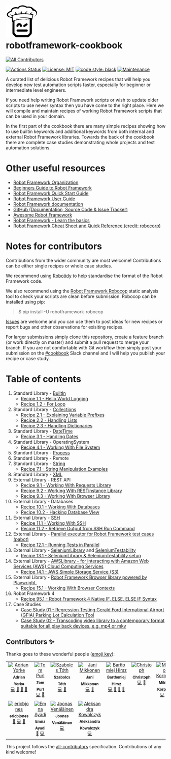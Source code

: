 # <img src="/img/logo_b+w_transparent.png" width="100"/><br>robotframework-cookbook

<!-- ALL-CONTRIBUTORS-BADGE:START - Do not remove or modify this section -->
[![All Contributors](https://img.shields.io/badge/all_contributors-11-orange.svg?style=flat-square)](#contributors-)
<!-- ALL-CONTRIBUTORS-BADGE:END -->
[![Actions Status](https://github.com/adrianyorke/robotframework-cookbook/workflows/Continuous%20integration/badge.svg)](https://github.com/adrianyorke/robotframework-cookbook/actions)
[![License: MIT](https://img.shields.io/badge/License-MIT-yellow.svg)](https://opensource.org/licenses/MIT)
[![code style: black](https://img.shields.io/badge/code%20style-black-000000.svg)](https://github.com/psf/black)
[![Maintenance](https://img.shields.io/badge/Maintained%3F-yes-green.svg)](https://github.com/adrianyorke)


A curated list of delicious Robot Framework recipes that will help you develop new test automation scripts faster, especially for beginner or intermediate level engineers.

If you need help writing Robot Framework scripts or wish to update older scripts to use newer syntax then you have come to the right place.  Here we will compile and maintain recipes of working Robot Framework scripts that can be used in your domain.

In the first part of the cookbook there are many simple recipes showing how to use builtin keywords and additional keywords from both internal and external Robot Framework libraries.  Towards the back of the cookbook there are complete case studies demonstrating whole projects and test automation solutions.

# Other useful resources
* [Robot Framework Organization](https://robotframework.org/)
* [Beginners Guide to Robot Framework](https://github.com/robotframework/BeginnersGuide)
* [Robot Framework Quick Start Guide](https://github.com/robotframework/QuickStartGuide/blob/master/QuickStart.rst)
* [Robot Framework User Guide](https://robotframework.org/robotframework/latest/RobotFrameworkUserGuide.html)
* [Robot Framework documentation](https://robotframework.org/robotframework/)
* [GitHub (Documentation, Source Code & Issue Tracker)](https://github.com/robotframework/robotframework)
* [Awesome Robot Framework](https://github.com/fkromer/awesome-robotframework)
* [Robot Framework - Learn the basics](https://dev.szabolcstoth.eu/robotframework-basics/)
* [Robot Framework Cheat Sheet and Quick Reference (credit: robocorp)](https://robocorp.com/docs/languages-and-frameworks/robot-framework/cheat-sheet)

# Notes for contributors
Contributions from the wider community are most welcome!  Contributions can be either single recipes or whole case studies.

We recommend using [Robotidy](https://robotidy.readthedocs.io/en/latest/) to help standardise the format of the Robot Framework code.

We also recommend using the [Robot Framework Robocop](https://github.com/MarketSquare/robotframework-robocop) static analysis tool to check your scripts are clean before submission.
Robocop can be installed using pip:
> $ pip install -U robotframework-robocop

[Issues](https://github.com/adrianyorke/robotframework-cookbook/issues) are welcome and you can use them to post ideas for new recipes or report bugs and other observations for exisiting recipes.

For larger submissions simply clone this repository, create a feature branch (or work directly on master) and submit a pull request to merge your branch.  If you are not comfortable with Git workflow then simply post your submission on the [#cookbook](https://app.slack.com/client/T07PJQ9S7/CU5RQ87K3) Slack channel and I will help you publish your recipe or case study.

# Table of contents
1. Standard Library - [BuiltIn](https://robotframework.org/robotframework/latest/libraries/BuiltIn.html)<br>
   * [Recipe 1.1 - Hello World Logging](src/section_01/recipe011_hello_world_logging.robot)<br>
   * [Recipe 1.2 - For Loop](src/section_01/recipe012_looping.robot)<br>
1. Standard Library - [Collections](https://robotframework.org/robotframework/latest/libraries/Collections.html)
   * [Recipe 2.1 - Explaining Variable Prefixes](src/section_02/recipe021_explaining_variable_prefixes.robot)<br>
   * [Recipe 2.2 - Handling Lists](src/section_02/recipe022_handling_lists.robot)<br>
   * [Recipe 2.3 - Handling Dictionaries](src/section_02/recipe023_handling_dictionaries.robot)<br>
1. Standard Library - [DateTime](https://robotframework.org/robotframework/latest/libraries/DateTime.html)
   * [Recipe 3.1 - Handling Dates](src/section_03/recipe031_handling_dates.robot)<br>
1. Standard Library - OperatingSystem
   * [Recipe 4.1 - Working With File System](src/section_04/recipe041_working_with_file_system.robot)<br>
1. Standard Library - [Process](https://robotframework.org/robotframework/latest/libraries/Process.html)
1. Standard Library - Remote
1. Standard Library - [String](https://robotframework.org/robotframework/latest/libraries/String.html)
   * [Recipe 7.1 - String Manipulation Examples](src/section_07/recipe071_string_manipulation_examples.robot)<br>
1. Standard Library - [XML](https://robotframework.org/robotframework/latest/libraries/XML.html)
1. External Library - REST API
   * [Recipe 9.1 - Working With Requests Library](src/section_09/recipe091_working_with_requests_library.robot)<br>
   * [Recipe 9.2 - Working With RESTinstance Library](src/section_09/recipe092_working_with_rest_library.robot)<br>
   * [Recipe 9.3 - Working With Browser Library](src/section_09/recipe093_working_with_browser_library.robot)
1. External Library - Databases
   * [Recipe 10.1 - Working With Databases](src/section_10/recipe101_working_with_databases.robot)<br>
   * [Recipe 10.2 - Hacking Database View](src/section_10/recipe102_hacking_database_view.robot)<br>
1. External Library - [SSH](https://github.com/robotframework/SSHLibrary)
   * [Recipe 11.1 - Working With SSH](src/section_11/recipe111_working_with_ssh_library.robot)<br>
   * [Recipe 11.2 - Retrieve Output from SSH Run Command](src/section_11/recipe112_retrieve_output_file_of_ssh_run_command.robot)<br>
1. External Library - [Parallel executor for Robot Framework test cases (pabot)](https://github.com/mkorpela/pabot)<br>
   * [Recipe 12.1 - Running Tests in Parallel](src/section_12/recipe121_running_tests_in_parallel.robot)<br>
1. External Library - [SeleniumLibrary](https://github.com/robotframework/seleniumlibrary) and [SeleniumTestability](https://github.com/rasjani/robotframework-seleniumtestability)
   * [Recipe 13.1 - SeleniumLibrary & SeleniumTestability setup](src/section_13/recipe131_selenium_setup.robot)<br>
1. External Library - [AWSLibrary - for interacting with Amazon Web Services (AWS) Cloud Computing Services](https://github.com/teaglebuilt/robotframework-aws)
   * [Recipe 14.1 - AWS Simple Storage Service (S3)](src/section_14/recipe141_aws_simple_storage_service.robot)<br>
1. External Library - [Robot Framework Browser library powered by Playwright.](https://github.com/MarketSquare/robotframework-browser)
   * [Recipe 15.1 - Working With Browser Contexts](src/section_15/recipe151_working_with_browser_contexts.robot)<br>
1. Robot Framework 4
   * [Recipe 95.1 - Robot Framework 4 Native IF, ELSE, ELSE IF Syntax](src/section_95/recipe951_rf4_native_if_else_elseif.robot)<br>
1. Case Studies
   * [Case Study 01 - Regression Testing Gerald Ford International Airport (GFIA) Parking Lot Calculation Tool](src/section_99/casestudy_01/README.md)<br>
   * [Case Study 02 - Transcoding video library to a contemporary format suitable for all play back devices, e.g. mp4 or mkv](src/section_99/casestudy_02/README.md)<br>

## Contributors ✨

Thanks goes to these wonderful people ([emoji key](https://allcontributors.org/docs/en/emoji-key)):

<!-- ALL-CONTRIBUTORS-LIST:START - Do not remove or modify this section -->
<!-- prettier-ignore-start -->
<!-- markdownlint-disable -->
<table>
  <tbody>
    <tr>
      <td align="center" valign="top" width="14.28%"><a href="https://github.com/adrianyorke"><img src="https://avatars1.githubusercontent.com/u/30093433?v=4?s=100" width="100px;" alt="Adrian Yorke"/><br /><sub><b>Adrian Yorke</b></sub></a><br /><a href="https://github.com/adrianyorke/robotframework-cookbook/commits?author=adrianyorke" title="Code">💻</a> <a href="https://github.com/adrianyorke/robotframework-cookbook/commits?author=adrianyorke" title="Documentation">📖</a> <a href="#maintenance-adrianyorke" title="Maintenance">🚧</a> <a href="https://github.com/adrianyorke/robotframework-cookbook/pulls?q=is%3Apr+reviewed-by%3Aadrianyorke" title="Reviewed Pull Requests">👀</a></td>
      <td align="center" valign="top" width="14.28%"><a href="http://www.tompurl.com"><img src="https://avatars1.githubusercontent.com/u/588713?v=4?s=100" width="100px;" alt="Tom Purl"/><br /><sub><b>Tom Purl</b></sub></a><br /><a href="https://github.com/adrianyorke/robotframework-cookbook/commits?author=tompurl" title="Code">💻</a> <a href="https://github.com/adrianyorke/robotframework-cookbook/commits?author=tompurl" title="Documentation">📖</a></td>
      <td align="center" valign="top" width="14.28%"><a href="http://szabolcstoth.eu"><img src="https://avatars3.githubusercontent.com/u/1639751?v=4?s=100" width="100px;" alt="Szabolcs Tóth"/><br /><sub><b>Szabolcs Tóth</b></sub></a><br /><a href="https://github.com/adrianyorke/robotframework-cookbook/commits?author=szabolcstoth" title="Code">💻</a> <a href="https://github.com/adrianyorke/robotframework-cookbook/commits?author=szabolcstoth" title="Documentation">📖</a></td>
      <td align="center" valign="top" width="14.28%"><a href="https://rasjani.github.io"><img src="https://avatars3.githubusercontent.com/u/27887?v=4?s=100" width="100px;" alt="Jani Mikkonen"/><br /><sub><b>Jani Mikkonen</b></sub></a><br /><a href="https://github.com/adrianyorke/robotframework-cookbook/commits?author=rasjani" title="Code">💻</a> <a href="https://github.com/adrianyorke/robotframework-cookbook/commits?author=rasjani" title="Documentation">📖</a></td>
      <td align="center" valign="top" width="14.28%"><a href="https://github.com/bhirsz"><img src="https://avatars3.githubusercontent.com/u/8532066?v=4?s=100" width="100px;" alt="Bartłomiej Hirsz"/><br /><sub><b>Bartłomiej Hirsz</b></sub></a><br /><a href="https://github.com/adrianyorke/robotframework-cookbook/commits?author=bhirsz" title="Code">💻</a> <a href="https://github.com/adrianyorke/robotframework-cookbook/commits?author=bhirsz" title="Documentation">📖</a> <a href="#maintenance-bhirsz" title="Maintenance">🚧</a> <a href="https://github.com/adrianyorke/robotframework-cookbook/pulls?q=is%3Apr+reviewed-by%3Abhirsz" title="Reviewed Pull Requests">👀</a></td>
      <td align="center" valign="top" width="14.28%"><a href="https://github.com/tuxmux28"><img src="https://avatars1.githubusercontent.com/u/2794048?v=4?s=100" width="100px;" alt="Christoph"/><br /><sub><b>Christoph</b></sub></a><br /><a href="https://github.com/adrianyorke/robotframework-cookbook/commits?author=tuxmux28" title="Code">💻</a> <a href="https://github.com/adrianyorke/robotframework-cookbook/commits?author=tuxmux28" title="Documentation">📖</a></td>
      <td align="center" valign="top" width="14.28%"><a href="https://github.com/mkorpela"><img src="https://avatars1.githubusercontent.com/u/136885?v=4?s=100" width="100px;" alt="Mikko Korpela"/><br /><sub><b>Mikko Korpela</b></sub></a><br /><a href="https://github.com/adrianyorke/robotframework-cookbook/commits?author=mkorpela" title="Code">💻</a> <a href="https://github.com/adrianyorke/robotframework-cookbook/commits?author=mkorpela" title="Documentation">📖</a></td>
    </tr>
    <tr>
      <td align="center" valign="top" width="14.28%"><a href="https://github.com/ericbjones"><img src="https://avatars2.githubusercontent.com/u/1847952?v=4?s=100" width="100px;" alt="ericbjones"/><br /><sub><b>ericbjones</b></sub></a><br /><a href="#design-ericbjones" title="Design">🎨</a> <a href="https://github.com/adrianyorke/robotframework-cookbook/commits?author=ericbjones" title="Code">💻</a> <a href="https://github.com/adrianyorke/robotframework-cookbook/commits?author=ericbjones" title="Documentation">📖</a></td>
      <td align="center" valign="top" width="14.28%"><a href="https://emnaayadi.wordpress.com/"><img src="https://avatars.githubusercontent.com/u/6690738?v=4?s=100" width="100px;" alt="Emna Ayadi"/><br /><sub><b>Emna Ayadi</b></sub></a><br /><a href="#userTesting-emna24" title="User Testing">📓</a> <a href="https://github.com/adrianyorke/robotframework-cookbook/commits?author=emna24" title="Code">💻</a></td>
      <td align="center" valign="top" width="14.28%"><a href="https://medium.com/@joonasvenlinen"><img src="https://avatars.githubusercontent.com/u/38143731?v=4?s=100" width="100px;" alt="Joonas Venäläinen"/><br /><sub><b>Joonas Venäläinen</b></sub></a><br /><a href="https://github.com/adrianyorke/robotframework-cookbook/commits?author=joonvena" title="Code">💻</a></td>
      <td align="center" valign="top" width="14.28%"><a href="https://github.com/olakowalczyk"><img src="https://avatars.githubusercontent.com/u/60587401?v=4?s=100" width="100px;" alt="Aleksandra Kowalczyk"/><br /><sub><b>Aleksandra Kowalczyk</b></sub></a><br /><a href="https://github.com/adrianyorke/robotframework-cookbook/commits?author=olakowalczyk" title="Code">💻</a></td>
    </tr>
  </tbody>
</table>

<!-- markdownlint-restore -->
<!-- prettier-ignore-end -->

<!-- ALL-CONTRIBUTORS-LIST:END -->

This project follows the [all-contributors](https://github.com/all-contributors/all-contributors) specification. Contributions of any kind welcome!
